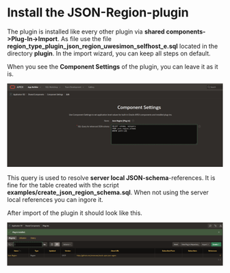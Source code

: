 # Install the JSON-Region-plugin

The plugin is installed like every other plugin via **shared components->Plug-In->Import**. As file use the file **region_type_plugin_json_region_uwesimon_selfhost_e.sql** located in the directory **plugin**. In the import wizard, you can keep all steps on default.

When you see the **Component Settings** of the plugin, you can leave it as it is. 

![install-01](install-01.png)

This query is used to resolve **server local JSON-schema**-references. It is fine for the table created with the script **examples/create_json_region_schema.sql**. When not using the server local references you can ingore it.

After import of the plugin it should look like this.

![config-01](install-02.png)


